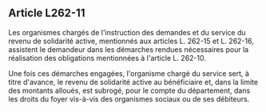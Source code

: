 ## Article L262-11

Les organismes chargés de l'instruction des demandes et du service du revenu de solidarité active,
mentionnés aux articles L. 262-15 et L. 262-16, assistent le demandeur dans les démarches rendues
nécessaires pour la réalisation des obligations mentionnées à l'article L. 262-10.


Une fois ces démarches engagées, l'organisme chargé du service sert, à titre d'avance, le revenu de solidarité
active au bénéficiaire et, dans la limite des montants alloués, est subrogé, pour le compte du département,
dans les droits du foyer vis-à-vis des organismes sociaux ou de ses débiteurs.

